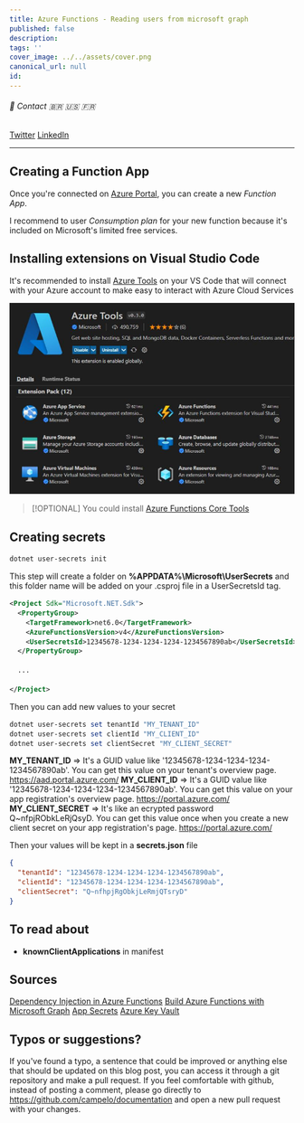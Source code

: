 ```yaml
---
title: Azure Functions - Reading users from microsoft graph
published: false
description: 
tags: ''
cover_image: ../../assets/cover.png
canonical_url: null
id: 
---
```


###### :postbox: Contact :brazil: :us: :fr:

[Twitter](https://twitter.com/campelo87)
[LinkedIn](https://www.linkedin.com/in/flavio-campelo/?locale=en_US)

---

## Creating a Function App

Once you're connected on [Azure Portal](https://portal.azure.com/), you can create a new *Function App*. 

I recommend to user *Consumption plan* for your new function because it's included on Microsoft's limited free services.

## Installing extensions on Visual Studio Code

It's recommended to install [Azure Tools](https://marketplace.visualstudio.com/items?itemName=ms-vscode.vscode-node-azure-pack) on your VS Code that will connect with your Azure account to make easy to interact with Azure Cloud Services

![Image 1](./assets/img1.jpg)

> [!OPTIONAL] 
> You could install [Azure Functions Core Tools](https://docs.microsoft.com/en-us/azure/azure-functions/functions-run-local?tabs=v4%2Cwindows%2Ccsharp%2Cportal%2Cbash)

## Creating secrets

```powershell
dotnet user-secrets init 
```

This step will create a folder on **%APPDATA%\Microsoft\UserSecrets** and this folder name will be added on your .csproj file in a UserSecretsId tag.

```xml
<Project Sdk="Microsoft.NET.Sdk">
  <PropertyGroup>
    <TargetFramework>net6.0</TargetFramework>
    <AzureFunctionsVersion>v4</AzureFunctionsVersion>
    <UserSecretsId>12345678-1234-1234-1234-1234567890ab</UserSecretsId>
  </PropertyGroup>
  
  ...

</Project>
```

Then you can add new values to your secret

```powershell
dotnet user-secrets set tenantId "MY_TENANT_ID"
dotnet user-secrets set clientId "MY_CLIENT_ID"
dotnet user-secrets set clientSecret "MY_CLIENT_SECRET"
```

**MY_TENANT_ID** => It's a GUID value like '12345678-1234-1234-1234-1234567890ab'. You can get this value on your tenant's overview page. https://aad.portal.azure.com/
**MY_CLIENT_ID** => It's a GUID value like '12345678-1234-1234-1234-1234567890ab'. You can get this value on your app registration's overview page. https://portal.azure.com/
**MY_CLIENT_SECRET** => It's like an ecrypted password Q~nfpjRObkLeRjQsyD. You can get this value once when you create a new client secret on your app registration's page. https://portal.azure.com/

Then your values will be kept in a **secrets.json** file

```json
{
  "tenantId": "12345678-1234-1234-1234-1234567890ab",
  "clientId": "12345678-1234-1234-1234-1234567890ab",
  "clientSecret": "Q~nfhpjRgObkjLeRmjQTsryD"
}
```

## To read about
- **knownClientApplications** in manifest

## Sources
[Dependency Injection in Azure Functions](https://docs.microsoft.com/en-us/azure/azure-functions/functions-dotnet-dependency-injection)
[Build Azure Functions with Microsoft Graph](https://docs.microsoft.com/en-us/graph/tutorials/azure-functions)
[App Secrets](https://docs.microsoft.com/en-us/aspnet/core/security/app-secrets)
[Azure Key Vault](https://docs.microsoft.com/en-us/azure/key-vault/general/overview)

## Typos or suggestions?

If you've found a typo, a sentence that could be improved or anything else that should be updated on this blog post, you can access it through a git repository and make a pull request. If you feel comfortable with github, instead of posting a comment, please go directly to https://github.com/campelo/documentation and open a new pull request with your changes.